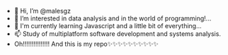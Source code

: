 - 👋 Hi, I’m @malesgz
- 👀 I’m interested in data analysis and in the world of programming!...
- 🌱 I'm currently learning Javascript and a little bit of everything...
- 📫 Study of multiplatform software development and systems analysis.
- Oh!!!!!!!!!!!!!!! And this is my repo✨✨✨✨✨✨✨✨✨✨

<!---
malesgz/malesgz is a ✨ special ✨ repository because its `README.md` (this file) appears on your GitHub profile.
You can click the Preview link to take a look at your changes.
--->
